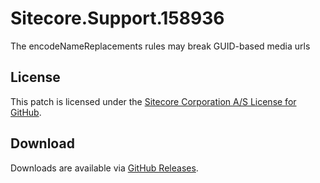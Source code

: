 # Sitecore.Support.158936
The encodeNameReplacements rules may break GUID-based media urls

## License  
This patch is licensed under the [Sitecore Corporation A/S License for GitHub](https://github.com/sitecoresupport/Sitecore.Support.158936/blob/master/LICENSE).  

## Download  
Downloads are available via [GitHub Releases](https://github.com/sitecoresupport/Sitecore.Support.158936/releases).  
